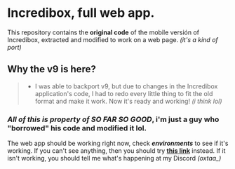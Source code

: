 # Incredibox, full web app.
This repository contains the **original code** of the mobile versión of Incredibox, extracted and modified to work on a web page. _(it's a kind of port)_
## Why the v9 is here?
> - I was able to backport v9, but due to changes in the Incredibox application's code, I had to redo every little thing to fit the old format and make it work. Now it's ready and working! _(i think lol)_
### ***All of this is property of SO FAR SO GOOD***, i'm just a guy who "borrowed" his code and modified it lol.
The web app should be working right now, check ***environments*** to see if it's working. If you can't see anything, then you should try **[this link](https://oxtaa.github.io/incredibox)** instead. If it isn't working, you should tell me what's happening at my Discord _(oxtaa\_)_
